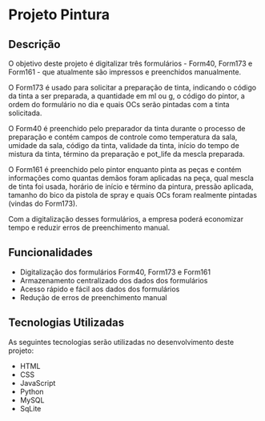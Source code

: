 # Projeto Pintura

## Descrição
O objetivo deste projeto é digitalizar três formulários - Form40, Form173 e Form161 - que atualmente são impressos e preenchidos manualmente.

O Form173 é usado para solicitar a preparação de tinta, indicando o código da tinta a ser preparada, a quantidade em ml ou g, o código do pintor, a ordem do formulário no dia e quais OCs serão pintadas com a tinta solicitada.

O Form40 é preenchido pelo preparador da tinta durante o processo de preparação e contém campos de controle como temperatura da sala, umidade da sala, código da tinta, validade da tinta, início do tempo de mistura da tinta, término da preparação e pot_life da mescla preparada.

O Form161 é preenchido pelo pintor enquanto pinta as peças e contém informações como quantas demãos foram aplicadas na peça, qual mescla de tinta foi usada, horário de início e término da pintura, pressão aplicada, tamanho do bico da pistola de spray e quais OCs foram realmente pintadas (vindas do Form173).

Com a digitalização desses formulários, a empresa poderá economizar tempo e reduzir erros de preenchimento manual.

## Funcionalidades
- Digitalização dos formulários Form40, Form173 e Form161
- Armazenamento centralizado dos dados dos formulários
- Acesso rápido e fácil aos dados dos formulários
- Redução de erros de preenchimento manual

## Tecnologias Utilizadas
As seguintes tecnologias serão utilizadas no desenvolvimento deste projeto:
- HTML
- CSS
- JavaScript
- Python
- MySQL
- SqLite
